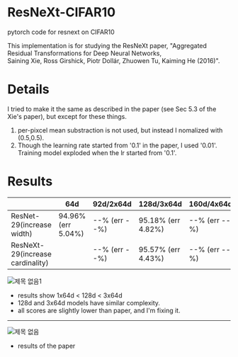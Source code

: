 # ResNeXt-CIFAR10
pytorch code for resnext on CIFAR10

This implementation is for studying the ResNeXt paper, "Aggregated Residual Transformations for Deep Neural Networks, \
Saining Xie, Ross Girshick, Piotr Dollár, Zhuowen Tu, Kaiming He (2016)".


# Details
I tried to make it the same as described in the paper (see Sec 5.3 of the Xie's paper), but except for these things.
1. per-pixcel mean substraction is not used, but instead I nomalized with (0.5,0.5).
2. Though the learning rate started from  '0.1' in the paper, I used '0.01'. Training model exploded when the lr started from '0.1'.

# Results
||64d|92d/2x64d|128d/3x64d|160d/4x64d|
|------|---|---|---|---|
|ResNet-29(increase width)|94.96% (err 5.04%)|--% (err --%)|95.18% (err 4.82%)|--% (err --%)|
|ResNeXt-29(increase cardinality)||--% (err --%)|95.57% (err 4.43%)|--% (err --%)|


![제목 없음1](https://user-images.githubusercontent.com/20814465/124403666-7f7f6e00-dd72-11eb-9dad-3023b5be890b.png)
* results show 1x64d < 128d < 3x64d
* 128d and 3x64d models have similar complexity.<br/>
* all scores are slightly lower than paper, and I'm fixing it.

-----------------------------------------------
![제목 없음](https://user-images.githubusercontent.com/20814465/124236121-0ead3b80-db51-11eb-9b2f-cbb8b63363ec.png)
* results of the paper<br/>
